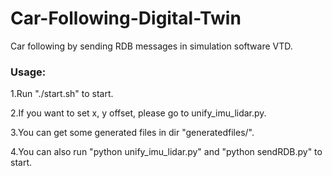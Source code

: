 # Car-Following-Digital-Twin
Car following by sending RDB messages in simulation software VTD.
### Usage:
1.Run "./start.sh" to start.

2.If you want to set x, y offset, please go to unify_imu_lidar.py.

3.You can get some generated files in dir "generatedfiles/".

4.You can also run "python unify_imu_lidar.py" and "python sendRDB.py" to start.
